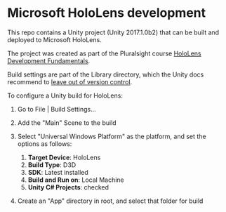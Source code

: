 # Microsoft HoloLens development

This repo contains a Unity project (Unity 2017.1.0b2) that can be built and deployed to Microsoft HoloLens.

The project was created as part of the Pluralsight course [HoloLens Development Fundamentals][1].

Build settings are part of the Library directory, which the Unity docs recommend to [leave out of version control][2].

To configure a Unity build for HoloLens:

1. Go to File | Build Settings...
2. Add the "Main" Scene to the build
3. Select "Universal Windows Platform" as the platform, and set the options as follows:
    1. **Target Device**:     HoloLens
    2. **Build Type**:    D3D
    3. **SDK**:               Latest installed
    4. **Build and Run on**:  Local Machine
    5. **Unity C# Projects**: checked

4. Create an "App" directory in root, and select that folder for build


[1]: https://app.pluralsight.com/library/courses/hololens-development-fundamentals/
[2]: https://docs.unity3d.com/2017.1/Documentation/Manual/ExternalVersionControlSystemSupport.html

